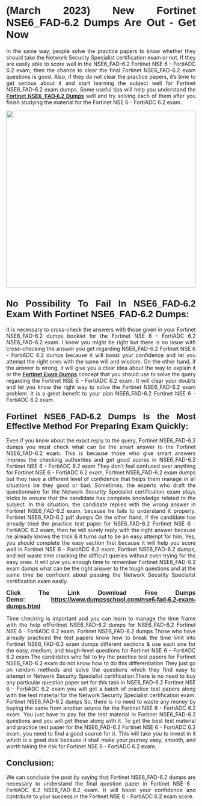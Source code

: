 <h1 style="text-align: justify;"><strong><span style="font-family:Verdana,Geneva,sans-serif;">(March 2023) New Fortinet NSE6_FAD-6.2 Dumps Are Out - Get Now</span></strong></h1>

<p style="text-align: justify;">In the same way, people solve the practice papers to know whether they should take the Network Security Specialist certification exam or not. If they are easily able to score well in the NSE6_FAD-6.2 Fortinet NSE 6 - FortiADC 6.2 exam, then the chance to clear the final Fortinet NSE6_FAD-6.2 exam questions is good. Also, if they do not clear the practice papers, it’s time to get serious about it and start learning the subject well for Fortinet NSE6_FAD-6.2 exam dumps. Some useful tips will help you understand the <a href="https://www.dumpsschool.com/nse6-fad-6.2-exam-dumps.html"><span style="font-family:Verdana,Geneva,sans-serif;"><strong>Fortinet NSE6_FAD-6.2 Dumps</strong></span></a> well and try solving each of them after you finish studying the material for the Fortinet NSE 6 - FortiADC 6.2 exam.</p>

<p style="text-align: justify;"><a href="https://www.dumpsschool.com/nse6-fad-6.2-exam-dumps.html"><img alt="" src="https://lh3.googleusercontent.com/pw/AMWts8BlNF__IFut0AYBCOHHOOIud2EcXWC0j5SCwakJOFqtOk-nZyPIeMU9YpqMsIKTgvWjBXbAkBR5_Mgkk_KeLlERfDldABFZAgA8rapbyGuljEjAEQhI1LHjHu8vdka-1qeTS6vUpdz7R-1gKihYZz22=w1366-h617-no" style="width: 100%; height: 470px;" /></a></p>

<h2 style="text-align: justify;"><strong><span style="font-size:24px;"><span style="font-family:Verdana,Geneva,sans-serif;">No Possibility To Fail In NSE6_FAD-6.2 Exam With Fortinet NSE6_FAD-6.2 Dumps:</span></span></strong></h2>

<p style="text-align: justify;">It is necessary to cross-check the answers with those given in your Fortinet NSE6_FAD-6.2 dumps booklet for the Fortinet NSE 6 - FortiADC 6.2 NSE6_FAD-6.2 exam. I know you might be right but there is no issue with cross-checking the answer you get regarding NSE6_FAD-6.2 Fortinet NSE 6 - FortiADC 6.2 dumps because it will boost your confidence and let you attempt the right ones with the same will and wisdom. On the other hand, if the answer is wrong, it will give you a clear idea about the way to explain it or the <a href="https://www.dumpsschool.com/fortinet-braindumps.html"><span style="font-family:Verdana,Geneva,sans-serif;"><strong>Fortinet Exam Dumps</strong></span></a> concept that you should use to solve the query regarding the Fortinet NSE 6 - FortiADC 6.2 exam. It will clear your doubts and let you know the right way to solve the Fortinet NSE6_FAD-6.2 exam problem. It is a great benefit to your plan NSE6_FAD-6.2 Fortinet NSE 6 - FortiADC 6.2 exam.</p>

<h3 style="text-align: justify;"><span style="font-size:22px;"><span style="font-family:Verdana,Geneva,sans-serif;"><strong>Fortinet NSE6_FAD-6.2 Dumps Is the Most Effective Method For Preparing Exam Quickly:</strong></span></span></h3>

<p style="text-align: justify;">Even if you know about the exact reply to the query, Fortinet NSE6_FAD-6.2 dumps you must check what can be the smart answer to the Fortinet NSE6_FAD-6.2 exam. This is because those who give smart answers impress the checking authorities and get good scores in NSE6_FAD-6.2 Fortinet NSE 6 - FortiADC 6.2 exam They don’t feel confused over anything for Fortinet NSE 6 - FortiADC 6.2 exam, Fortinet NSE6_FAD-6.2 exam dumps but they have a different level of confidence that helps them manage in all situations be they good or bad. Sometimes, the experts who draft the questionnaire for the Network Security Specialist certification exam plays tricks to ensure that the candidate has complete knowledge related to the subject. In this situation, the candidate replies with the wrong answer in Fortinet NSE6_FAD-6.2 exam, because he fails to understand it properly. Fortinet NSE6_FAD-6.2 pdf dumps On the other hand, if the candidate has already tried the practice test paper for NSE6_FAD-6.2 Fortinet NSE 6 - FortiADC 6.2 exam, then he will surely reply with the right answer because he already knows the trick & it turns out to be an easy attempt for him. Yes, you should complete the easy section first because it will help you score well in Fortinet NSE 6 - FortiADC 6.2 exam, Fortinet NSE6_FAD-6.2 dumps, and not waste time cracking the difficult queries without even trying for the easy ones. It will give you enough time to remember Fortinet NSE6_FAD-6.2 exam dumps what can be the right answer to the tough questions and at the same time be confident about passing the Network Security Specialist certification exam easily.</p>

<p style="text-align: justify;"><strong><span style="font-size:16px;"><span style="font-family:Verdana,Geneva,sans-serif;">Click The Link Download Free Dumps Demo: <a href="https://www.dumpsschool.com/nse6-fad-6.2-exam-dumps.html">https://www.dumpsschool.com/nse6-fad-6.2-exam-dumps.html</a></span></span></strong></p>

<p style="text-align: justify;">Time checking is important and you can learn to manage the time frame with the help ofFortinet NSE6_FAD-6.2 dumps for NSE6_FAD-6.2 Fortinet NSE 6 - FortiADC 6.2 exam. Fortinet NSE6_FAD-6.2 dumps Those who have already practiced the test papers know how to break the time limit into Fortinet NSE6_FAD-6.2 exam dumps different sections & use each one for the easy, medium, and tough-level questions for Fortinet NSE 6 - FortiADC 6.2 exam The candidates who fail to try the practice test papers for Fortinet NSE6_FAD-6.2 exam do not know how to do this differentiation They just go on random methods and solve the questions which they find easy to attempt in Network Security Specialist certification.There is no need to buy any particular question paper set for this task in NSE6_FAD-6.2 Fortinet NSE 6 - FortiADC 6.2 exam you will get a batch of practice test papers along with the test material for the Network Security Specialist certification exam. Fortinet NSE6_FAD-6.2 dumps So, there is no need to waste any money by buying the same from another source for the Fortinet NSE 6 - FortiADC 6.2 exam. You just have to pay for the test material in Fortinet NSE6_FAD-6.2 questions and you will get these along with it. To get the best test material and practice test paper for the NSE6_FAD-6.2 Fortinet NSE 6 - FortiADC 6.2 exam, you need to find a good source for it. This will take you to invest in it which is a good deal because it shall make your journey easy, smooth, and worth taking the risk for Fortinet NSE 6 - FortiADC 6.2 exam.</p>

<h3 style="text-align: justify;"><span style="font-size:22px;"><span style="font-family:Verdana,Geneva,sans-serif;"><strong>Conclusion:</strong></span></span></h3>

<p style="text-align: justify;">We can conclude the post by saying that Fortinet NSE6_FAD-6.2 dumps are necessary to understand the final question paper in Fortinet NSE 6 - FortiADC 6.2 NSE6_FAD-6.2 exam. It will boost your confidence and contribute to your success in the Fortinet NSE 6 - FortiADC 6.2 exam score.</p>
